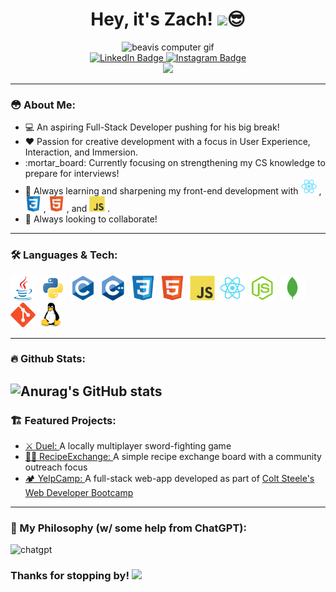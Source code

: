 # <div align="center">Hey, it's Zach! <img src="https://media.giphy.com/media/hvRJCLFzcasrR4ia7z/giphy.gif" width="30px"/>:sunglasses: </div>

<div id="header" align="center">
  <img src="https://media.giphy.com/media/MF1kR4YmC2Z20/giphy.gif" width="420" title="Live Look of Me Coding" alt="beavis computer gif"/>
  <div id="badges">
    <a href="https://www.linkedin.com/in/zacharystanford/">
      <img src="https://img.shields.io/badge/LinkedIn-blue?style=for-the-badge&logo=linkedin&logoColor=white" alt="LinkedIn Badge"/>
    </a>
    <a href="https://www.instagram.com/gentlequag/">
      <img src="https://img.shields.io/badge/Instagram-fb3958?style=for-the-badge&logo=instagram&logoColor=white" alt="Instagram Badge"/>
    </a>
  </div>
  <img src="https://komarev.com/ghpvc/?username=Zstanford1110" disabled/>
</div>

---
### :flushed: About Me:
<ul>
  <li> 💻 An aspiring Full-Stack Developer pushing for his big break! </li>
  <li> ❤️ Passion for creative development with a focus in User Experience, Interaction, and Immersion. </li>
  <li> :mortar_board: Currently focusing on strengthening my CS knowledge to prepare for interviews! </li>
  <li> 🌱 Always learning and sharpening my front-end development with 
    <img src="https://github.com/devicons/devicon/blob/master/icons/react/react-original.svg" title="React" alt="React" width="25" height="25"/>&nbsp;, 
    <img src="https://github.com/devicons/devicon/blob/master/icons/css3/css3-original.svg"  title="CSS3" alt="CSS" width="25" height="25"/>&nbsp;,  
    <img src="https://github.com/devicons/devicon/blob/master/icons/html5/html5-original.svg" title="HTML5" alt="HTML" width="25" height="25"/>&nbsp;, and
    <img src="https://github.com/devicons/devicon/blob/master/icons/javascript/javascript-original.svg" title="JavaScript" alt="JavaScript" width="25"                     height="25"/>&nbsp;.
  </li>
  <li> 🤝 Always looking to collaborate!
</ul>

---
### :hammer_and_wrench: Languages & Tech:
<div>
  <img src="https://github.com/devicons/devicon/blob/master/icons/java/java-original.svg" title="Java" alt="Java" width="40" height="40"/>&nbsp;
  <img src="https://github.com/devicons/devicon/blob/master/icons/python/python-original.svg" title="Python" alt="Python" width="40" height="40"/>&nbsp;
   <img src="https://github.com/devicons/devicon/blob/master/icons/c/c-original.svg" title="C" alt="C" width="40" height="40"/>&nbsp;
  <img src="https://github.com/devicons/devicon/blob/master/icons/cplusplus/cplusplus-original.svg" title="Cplusplus" alt="Cplusplus" width="40" height="40"/>&nbsp;
  <img src="https://github.com/devicons/devicon/blob/master/icons/css3/css3-original.svg"  title="CSS3" alt="CSS" width="40" height="40"/>&nbsp;
  <img src="https://github.com/devicons/devicon/blob/master/icons/html5/html5-original.svg" title="HTML5" alt="HTML" width="40" height="40"/>&nbsp;
  <img src="https://github.com/devicons/devicon/blob/master/icons/javascript/javascript-original.svg" title="JavaScript" alt="JavaScript" width="40" height="40"/>&nbsp;
  <img src="https://github.com/devicons/devicon/blob/master/icons/react/react-original.svg" title="React" alt="React" width="40" height="40"/>&nbsp;
  <img src="https://github.com/devicons/devicon/blob/master/icons/nodejs/nodejs-original.svg" title="NodeJS" alt="NodeJS" width="40" height="40"/>&nbsp;
  <img src="https://github.com/devicons/devicon/blob/master/icons/mongodb/mongodb-plain.svg" title="MongoDB" alt="MongoDB" width="40" height="40"/>&nbsp;
  <img src="https://github.com/devicons/devicon/blob/master/icons/git/git-original.svg" title="Git" alt="Git" width="40" height="40"/>
  <img src="https://github.com/devicons/devicon/blob/master/icons/linux/linux-original.svg" title="Linux" alt="Linux" width="40" height="40"/>
</div>

---
### 🔥 Github Stats:


<!-- [![GitHub Streak](https://streak-stats.demolab.com?user=Zstanford1110&theme=highcontrast)](https://git.io/streak-stats)
 -->
![Anurag's GitHub stats](https://github-readme-stats.vercel.app/api?username=Zstanford1110&show_icons=true&theme=radical&hide_border=true&&hide=issues,contribs)
---
### 🏗️ Featured Projects:
<ul>
  <li> <a href="https://github.com/Zstanford1110/Duel"> ⚔️ Duel: </a> A locally multiplayer sword-fighting game </li>
  <li> <a href="https://github.com/Zstanford1110/RecipeExchange"> 👨‍🍳 RecipeExchange: </a> A simple recipe exchange board with a community outreach focus </li>
  <li> <a href="https://github.com/Zstanford1110/YelpCamp"> 🏕️ YelpCamp: </a> A full-stack web-app developed as part of <a href="https://www.udemy.com/course/the-web-developer-bootcamp/">Colt Steele's Web Developer Bootcamp </a></li>
</ul>

---
### 📖 My Philosophy (w/ some help from ChatGPT):
<img src="https://i.imgur.com/VWyt3Fk.png" title="chatgpt" width="800" />

### Thanks for stopping by!  <img src="https://media.giphy.com/media/hvRJCLFzcasrR4ia7z/giphy.gif" width="30px"/>
